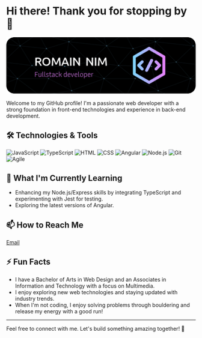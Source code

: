 # Hi there! Thank you for stopping by 👋

![Header](./github-header-image6.png)

Welcome to my GitHub profile! I'm a passionate web developer with a strong foundation in front-end technologies and experience in back-end development.

## 🛠️ Technologies & Tools

![JavaScript](https://img.shields.io/badge/-JavaScript-333333?style=for-the-badge&logo=javascript)
![TypeScript](https://img.shields.io/badge/-TypeScript-3178C6?style=for-the-badge&logo=typescript&logoColor=white)
![HTML](https://img.shields.io/badge/-HTML-E34F26?style=for-the-badge&logo=html5&logoColor=white)
![CSS](https://img.shields.io/badge/-CSS-1572B6?style=for-the-badge&logo=css3&logoColor=white)
![Angular](https://img.shields.io/badge/-Angular-DD0031?style=for-the-badge&logo=angular&logoColor=white)
![Node.js](https://img.shields.io/badge/-Node.js-339933?style=for-the-badge&logo=node.js&logoColor=white)
![Git](https://img.shields.io/badge/-Git-F05032?style=for-the-badge&logo=git&logoColor=white)
![Agile](https://img.shields.io/badge/-Agile-333333?style=for-the-badge&logo=agile)


## 🌱 What I'm Currently Learning

- Enhancing my Node.js/Express skills by integrating TypeScript and experimenting with Jest for testing.
- Exploring the latest versions of Angular.

## 📫 How to Reach Me
[Email](mailto:contact@romain-nim.com)

## ⚡ Fun Facts

- I have a Bachelor of Arts in Web Design and an Associates in Information and Technology with a focus on Multimedia.
- I enjoy exploring new web technologies and staying updated with industry trends.
- When I'm not coding, I enjoy solving problems through bouldering and release my energy with a good run!

---

Feel free to connect with me. Let's build something amazing together! 🚀
